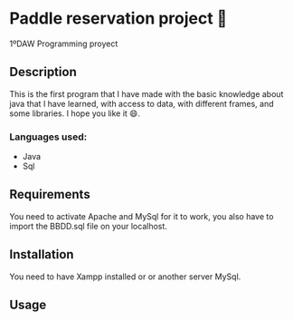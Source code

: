# Paddle reservation project 🥎
1ºDAW Programming proyect 


## Description
This is the first program that I have made with the basic knowledge about java that I have learned, with access to data, with different frames, and some libraries.
I hope you like it 😄.

### Languages used:
* Java
* Sql


## Requirements

You need to activate Apache and MySql for it to work, you also have to import the BBDD.sql file on your localhost.

## Installation
You need to have Xampp installed or or another server MySql.

## Usage


